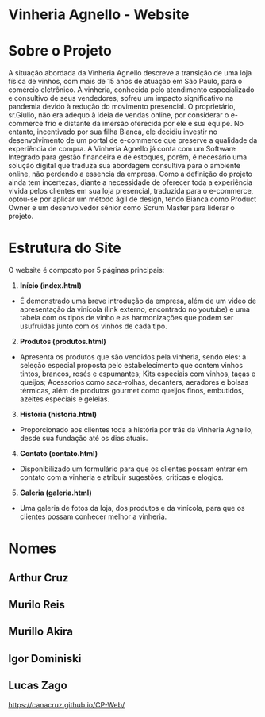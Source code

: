 # Vinheria Agnello - Website

# Sobre o Projeto
   A situação abordada da Vinheria Agnello descreve a transição de uma loja física de vinhos, com mais de 15 anos de atuação em São Paulo, para o comércio eletrônico. A vinheria, conhecida pelo atendimento especializado e consultivo de seus vendedores, sofreu um impacto significativo na pandemia devido à redução do movimento presencial.
   O proprietário, sr.Giulio, não era adequo à ideia de vendas online, por considerar o e-commerce frio e distante da imersão oferecida por ele e sua equipe. No entanto, incentivado por sua filha Bianca, ele decidiu investir no desenvolvimento de um portal de e-commerce que preserve a qualidade da experiência de compra.
   A Vinheria Agnello já conta com um Software Integrado para gestão financeira e de estoques, porém, é necesário uma solução digital que traduza sua abordagem consultiva para o ambiente online, não perdendo a essencia da empresa. Como a definição do projeto ainda tem incertezas, diante a necessidade de oferecer toda a experiência vivida pelos clientes em sua loja presencial, traduzida para o e-commerce, optou-se por aplicar um método ágil de design, tendo Bianca como Product Owner e um desenvolvedor sênior como Scrum Master para liderar o projeto.

# Estrutura do Site
   O website é composto por 5 páginas principais:

1. **Início (index.html)**
  - É demonstrado uma breve introdução da empresa, além de um video de apresentação da vinícola (link externo, encontrado no youtube) e uma tabela com os tipos de vinho e as harmonizações que podem ser usufruidas junto com os vinhos de cada tipo. 

2. **Produtos (produtos.html)**
  - Apresenta os produtos que são vendidos pela vinheria, sendo eles: a seleção especial proposta pelo estabelecimento que contem vinhos tintos, brancos, rosés e espumantes; Kits especiais com vinhos, taças e queijos; Acessorios como saca-rolhas, decanters, aeradores e bolsas térmicas, além de produtos gourmet como queijos finos, embutidos, azeites especiais e geleias.

3. **História (historia.html)**
  - Proporcionado aos clientes toda a história por trás da Vinheria Agnello, desde sua fundação até os dias atuais.

4. **Contato (contato.html)**
  - Disponibilizado um formulário para que os clientes possam entrar em contato com a vinheria e atribuir sugestões, criticas e elogios. 

5. **Galeria (galeria.html)**
  - Uma galeria de fotos da loja, dos produtos e da vinícola, para que os clientes possam conhecer melhor a vinheria.

# Nomes
   ## Arthur Cruz
   ## Murilo Reis
   ## Murillo Akira
   ## Igor Dominiski
   ## Lucas Zago

   https://canacruz.github.io/CP-Web/
